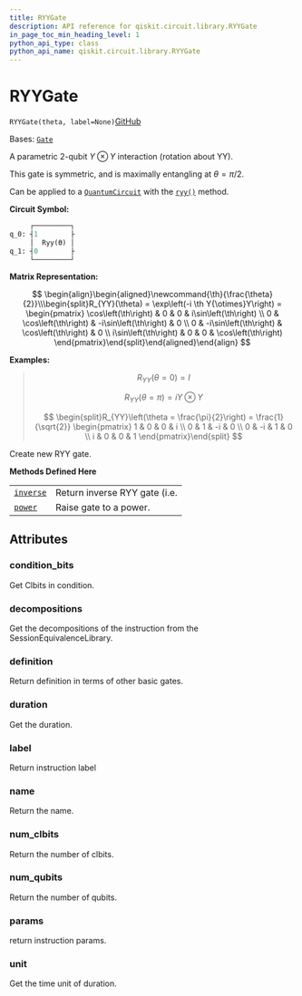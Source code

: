 ```yaml
---
title: RYYGate
description: API reference for qiskit.circuit.library.RYYGate
in_page_toc_min_heading_level: 1
python_api_type: class
python_api_name: qiskit.circuit.library.RYYGate
---
```


# RYYGate

<span id="qiskit.circuit.library.RYYGate" />

`RYYGate(theta, label=None)`[GitHub](https://github.com/qiskit/qiskit/tree/stable/0.24/qiskit/circuit/library/standard_gates/ryy.py "view source code")

Bases: [`Gate`](qiskit.circuit.Gate "qiskit.circuit.gate.Gate")

A parametric 2-qubit $Y \otimes Y$ interaction (rotation about YY).

This gate is symmetric, and is maximally entangling at $\theta = \pi/2$.

Can be applied to a [`QuantumCircuit`](qiskit.circuit.QuantumCircuit "qiskit.circuit.QuantumCircuit") with the [`ryy()`](qiskit.circuit.QuantumCircuit#ryy "qiskit.circuit.QuantumCircuit.ryy") method.

**Circuit Symbol:**

```python
     ┌─────────┐
q_0: ┤1        ├
     │  Ryy(ϴ) │
q_1: ┤0        ├
     └─────────┘
```

**Matrix Representation:**

$$
 \begin{align}\begin{aligned}\newcommand{\th}{\frac{\theta}{2}}\\\begin{split}R_{YY}(\theta) = \exp\left(-i \th Y{\otimes}Y\right) =
    \begin{pmatrix}
        \cos\left(\th\right)   & 0           & 0           & i\sin\left(\th\right) \\
        0           & \cos\left(\th\right)   & -i\sin\left(\th\right) & 0 \\
        0           & -i\sin\left(\th\right) & \cos\left(\th\right)   & 0 \\
        i\sin\left(\th\right)  & 0           & 0           & \cos\left(\th\right)
    \end{pmatrix}\end{split}\end{aligned}\end{align} 
$$

**Examples:**

> $$
> R_{YY}(\theta = 0) = I
> $$
>
> $$
> R_{YY}(\theta = \pi) = i Y \otimes Y
> $$
>
> $$
> \begin{split}R_{YY}\left(\theta = \frac{\pi}{2}\right) = \frac{1}{\sqrt{2}}
>                         \begin{pmatrix}
>                             1 & 0 & 0 & i \\
>                             0 & 1 & -i & 0 \\
>                             0 & -i & 1 & 0 \\
>                             i & 0 & 0 & 1
>                         \end{pmatrix}\end{split}
> $$

Create new RYY gate.

**Methods Defined Here**

|                                                                                              |                               |
| -------------------------------------------------------------------------------------------- | ----------------------------- |
| [`inverse`](qiskit.circuit.library.RYYGate#inverse "qiskit.circuit.library.RYYGate.inverse") | Return inverse RYY gate (i.e. |
| [`power`](qiskit.circuit.library.RYYGate#power "qiskit.circuit.library.RYYGate.power")       | Raise gate to a power.        |

## Attributes

<span id="qiskit.circuit.library.RYYGate.condition_bits" />

### condition\_bits

Get Clbits in condition.

<span id="qiskit.circuit.library.RYYGate.decompositions" />

### decompositions

Get the decompositions of the instruction from the SessionEquivalenceLibrary.

<span id="qiskit.circuit.library.RYYGate.definition" />

### definition

Return definition in terms of other basic gates.

<span id="qiskit.circuit.library.RYYGate.duration" />

### duration

Get the duration.

<span id="qiskit.circuit.library.RYYGate.label" />

### label

Return instruction label

<span id="qiskit.circuit.library.RYYGate.name" />

### name

Return the name.

<span id="qiskit.circuit.library.RYYGate.num_clbits" />

### num\_clbits

Return the number of clbits.

<span id="qiskit.circuit.library.RYYGate.num_qubits" />

### num\_qubits

Return the number of qubits.

<span id="qiskit.circuit.library.RYYGate.params" />

### params

return instruction params.

<span id="qiskit.circuit.library.RYYGate.unit" />

### unit

Get the time unit of duration.

